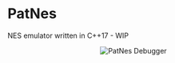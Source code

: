 # PatNes
NES emulator written in C++17 - WIP


<p align="center">
  <img src="http://jonathanmcontreras.com/images/portfolio/patnes.png" alt="PatNes Debugger"/>
</p>
